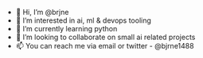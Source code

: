- 👋 Hi, I’m @brjne
- 👀 I’m interested in ai, ml & devops tooling
- 🌱 I’m currently learning python
- 💞️ I’m looking to collaborate on small ai related projects
- 📫 You can reach me via email or twitter - @bjrne1488

<!---
brjne/brjne is a ✨ special ✨ repository because its `README.md` (this file) appears on your GitHub profile.
You can click the Preview link to take a look at your changes.
--->
